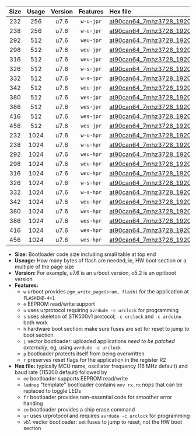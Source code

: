 |Size|Usage|Version|Features|Hex file|
|:-:|:-:|:-:|:-:|:--|
|232|256|u7.6|`w-u-jpr`|[at90can64_7mhz3728_19200bps_ur_vbl.hex](https://raw.githubusercontent.com/stefanrueger/urboot/main/at90can64_7mhz3728_19200bps_ur_vbl.hex)|
|238|256|u7.6|`w-u-jpr`|[at90can64_7mhz3728_19200bps_lednop_ur_vbl.hex](https://raw.githubusercontent.com/stefanrueger/urboot/main/at90can64_7mhz3728_19200bps_lednop_ur_vbl.hex)|
|292|512|u7.6|`weu-jpr`|[at90can64_7mhz3728_19200bps_ee_ur_vbl.hex](https://raw.githubusercontent.com/stefanrueger/urboot/main/at90can64_7mhz3728_19200bps_ee_ur_vbl.hex)|
|298|512|u7.6|`weu-jpr`|[at90can64_7mhz3728_19200bps_ee_lednop_ur_vbl.hex](https://raw.githubusercontent.com/stefanrueger/urboot/main/at90can64_7mhz3728_19200bps_ee_lednop_ur_vbl.hex)|
|316|512|u7.6|`weu-jpr`|[at90can64_7mhz3728_19200bps_ee_lednop_fr_ur_vbl.hex](https://raw.githubusercontent.com/stefanrueger/urboot/main/at90can64_7mhz3728_19200bps_ee_lednop_fr_ur_vbl.hex)|
|326|512|u7.6|`w-s-jpr`|[at90can64_7mhz3728_19200bps_vbl.hex](https://raw.githubusercontent.com/stefanrueger/urboot/main/at90can64_7mhz3728_19200bps_vbl.hex)|
|332|512|u7.6|`w-s-jpr`|[at90can64_7mhz3728_19200bps_lednop_vbl.hex](https://raw.githubusercontent.com/stefanrueger/urboot/main/at90can64_7mhz3728_19200bps_lednop_vbl.hex)|
|342|512|u7.6|`weu-jpr`|[at90can64_7mhz3728_19200bps_ee_lednop_fr_ce_ur_vbl.hex](https://raw.githubusercontent.com/stefanrueger/urboot/main/at90can64_7mhz3728_19200bps_ee_lednop_fr_ce_ur_vbl.hex)|
|380|512|u7.6|`wes-jpr`|[at90can64_7mhz3728_19200bps_ee_vbl.hex](https://raw.githubusercontent.com/stefanrueger/urboot/main/at90can64_7mhz3728_19200bps_ee_vbl.hex)|
|386|512|u7.6|`wes-jpr`|[at90can64_7mhz3728_19200bps_ee_lednop_vbl.hex](https://raw.githubusercontent.com/stefanrueger/urboot/main/at90can64_7mhz3728_19200bps_ee_lednop_vbl.hex)|
|416|512|u7.6|`wes-jpr`|[at90can64_7mhz3728_19200bps_ee_lednop_fr_vbl.hex](https://raw.githubusercontent.com/stefanrueger/urboot/main/at90can64_7mhz3728_19200bps_ee_lednop_fr_vbl.hex)|
|456|512|u7.6|`wes-jpr`|[at90can64_7mhz3728_19200bps_ee_lednop_fr_ce_vbl.hex](https://raw.githubusercontent.com/stefanrueger/urboot/main/at90can64_7mhz3728_19200bps_ee_lednop_fr_ce_vbl.hex)|
|232|1024|u7.6|`w-u-hpr`|[at90can64_7mhz3728_19200bps_ur.hex](https://raw.githubusercontent.com/stefanrueger/urboot/main/at90can64_7mhz3728_19200bps_ur.hex)|
|238|1024|u7.6|`w-u-hpr`|[at90can64_7mhz3728_19200bps_lednop_ur.hex](https://raw.githubusercontent.com/stefanrueger/urboot/main/at90can64_7mhz3728_19200bps_lednop_ur.hex)|
|292|1024|u7.6|`weu-hpr`|[at90can64_7mhz3728_19200bps_ee_ur.hex](https://raw.githubusercontent.com/stefanrueger/urboot/main/at90can64_7mhz3728_19200bps_ee_ur.hex)|
|298|1024|u7.6|`weu-hpr`|[at90can64_7mhz3728_19200bps_ee_lednop_ur.hex](https://raw.githubusercontent.com/stefanrueger/urboot/main/at90can64_7mhz3728_19200bps_ee_lednop_ur.hex)|
|316|1024|u7.6|`weu-hpr`|[at90can64_7mhz3728_19200bps_ee_lednop_fr_ur.hex](https://raw.githubusercontent.com/stefanrueger/urboot/main/at90can64_7mhz3728_19200bps_ee_lednop_fr_ur.hex)|
|326|1024|u7.6|`w-s-hpr`|[at90can64_7mhz3728_19200bps.hex](https://raw.githubusercontent.com/stefanrueger/urboot/main/at90can64_7mhz3728_19200bps.hex)|
|332|1024|u7.6|`w-s-hpr`|[at90can64_7mhz3728_19200bps_lednop.hex](https://raw.githubusercontent.com/stefanrueger/urboot/main/at90can64_7mhz3728_19200bps_lednop.hex)|
|342|1024|u7.6|`weu-hpr`|[at90can64_7mhz3728_19200bps_ee_lednop_fr_ce_ur.hex](https://raw.githubusercontent.com/stefanrueger/urboot/main/at90can64_7mhz3728_19200bps_ee_lednop_fr_ce_ur.hex)|
|380|1024|u7.6|`wes-hpr`|[at90can64_7mhz3728_19200bps_ee.hex](https://raw.githubusercontent.com/stefanrueger/urboot/main/at90can64_7mhz3728_19200bps_ee.hex)|
|386|1024|u7.6|`wes-hpr`|[at90can64_7mhz3728_19200bps_ee_lednop.hex](https://raw.githubusercontent.com/stefanrueger/urboot/main/at90can64_7mhz3728_19200bps_ee_lednop.hex)|
|416|1024|u7.6|`wes-hpr`|[at90can64_7mhz3728_19200bps_ee_lednop_fr.hex](https://raw.githubusercontent.com/stefanrueger/urboot/main/at90can64_7mhz3728_19200bps_ee_lednop_fr.hex)|
|456|1024|u7.6|`wes-hpr`|[at90can64_7mhz3728_19200bps_ee_lednop_fr_ce.hex](https://raw.githubusercontent.com/stefanrueger/urboot/main/at90can64_7mhz3728_19200bps_ee_lednop_fr_ce.hex)|

- **Size:** Bootloader code size including small table at top end
- **Useage:** How many bytes of flash are needed, ie, HW boot section or a multiple of the page size
- **Version:** For example, u7.6 is an urboot version, o5.2 is an optiboot version
- **Features:**
  + `w` urboot provides `pgm_write_page(sram, flash)` for the application at `FLASHEND-4+1`
  + `e` EEPROM read/write support
  + `u` uses urprotocol requiring `avrdude -c urclock` for programming
  + `s` uses skeleton of STK500v1 protocol; `-c urclock` and `-c arduino` both work
  + `h` hardware boot section: make sure fuses are set for reset to jump to boot section
  + `j` vector bootloader: uploaded applications *need to be patched externally*, eg, using `avrdude -c urclock`
  + `p` bootloader protects itself from being overwritten
  + `r` preserves reset flags for the application in the register R2
- **Hex file:** typically MCU name, oscillator frequency (16 MHz default) and baud rate (115200 default) followed by
  + `ee` bootloader supports EEPROM read/write
  + `lednop` "template" bootloader contains `mov rx,rx` nops that can be replaced to toggle LEDs
  + `fr` bootloader provides non-essential code for smoother error handing
  + `ce` bootloader provides a chip erase command
  + `ur` uses urprotocol and requires `avrdude -c urclock` for programming
  + `vbl` vector bootloader: set fuses to jump to reset, not the HW boot section
